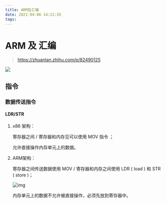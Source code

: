 ```yaml
---
title: ARM及汇编
date: 2021-04-06 14:21:55
tags:
---
```




# ARM 及 汇编



> https://zhuanlan.zhihu.com/p/82490125





![](https://tva1.sinaimg.cn/large/008eGmZEly1gpa06f17azj30n10g9myn.jpg)





## 指令

### 数据传送指令

#### LDR/STR

1. x86 架构：

   寄存器之间 / 寄存器和内存见可以使用 MOV 指令 ；

   允许直接操作内存单元上的数据。

2. ARM架构：

   寄存器之间传送数据使用 MOV / 寄存器和内存之间使用 LDR ( load ) 和 STR ( store )；

   ![img](https://pic1.zhimg.com/80/v2-effe338f1536cce9bf286280cf021de4_1440w.jpg)

   内存单元上的数据不允许被直接操作，必须先放到寄存器中。

